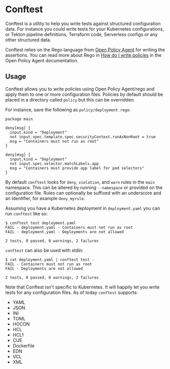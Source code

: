 # Conftest

Conftest is a utility to help you write tests against structured configuration data. For instance you could write tests for your Kubernetes configurations, or Tekton pipeline definitions, Terraform code, Serverless configs or any other structured data.

Conftest relies on the Rego language from [Open Policy Agent](https://www.openpolicyagent.org/) for writing the assertions. You can read more about Rego in [How do I write policies](https://www.openpolicyagent.org/docs/how-do-i-write-policies.html) in the Open Policy Agent documentation.

## Usage

Conftest allows you to write policies using Open Policy Agent/rego and apply them to one or
more configuration files. Policies by default should be placed in a directory called `policy` but this can be overridden.

For instance, save the following as `policy/deployment.rego`:

```rego
package main

deny[msg] {
  input.kind = "Deployment"
  not input.spec.template.spec.securityContext.runAsNonRoot = true
  msg = "Containers must not run as root"
}

deny[msg] {
  input.kind = "Deployment"
  not input.spec.selector.matchLabels.app
  msg = "Containers must provide app label for pod selectors"
}
```

By default `conftest` looks for `deny`, `violation`, and `warn` rules in the `main` namespace. This can be
altered by running `--namespace` or provided on the configuration file. Rules can optionally be suffixed with an underscore and an identifier, for example `deny_myrule`.

Assuming you have a Kubernetes deployment in `deployment.yaml` you can run `conftest` like so:

```console
$ conftest test deployment.yaml
FAIL - deployment.yaml - Containers must not run as root
FAIL - deployment.yaml - Deployments are not allowed

2 tests, 0 passed, 0 warnings, 2 failures
```

`conftest` can also be used with stdin:

```console
$ cat deployment.yaml | conftest test -
FAIL - Containers must not run as root
FAIL - Deployments are not allowed

2 tests, 0 passed, 0 warnings, 2 failures
```

Note that Conftest isn't specific to Kubernetes. It will happily let you write tests for any
configuration files. As of today `conftest` supports:

* YAML
* JSON
* INI
* TOML
* HOCON
* HCL
* HCL1
* CUE
* Dockerfile
* EDN
* VCL
* XML
